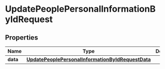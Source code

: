 

# UpdatePeoplePersonalInformationByIdRequest


## Properties

| Name | Type | Description | Notes |
|------------ | ------------- | ------------- | -------------|
|**data** | [**UpdatePeoplePersonalInformationByIdRequestData**](UpdatePeoplePersonalInformationByIdRequestData.md) |  |  |



